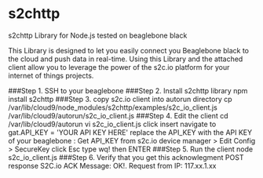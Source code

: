 # s2chttp
s2chttp Library for Node.js tested on beaglebone black

This Library is designed to let you easily connect you Beaglebone black to the cloud and push data in real-time. 
Using this Library and the attached client allow you to leverage the power of the s2c.io platform for your internet of things projects.

###Step 1. SSH to your beaglebone 
###Step 2. Install s2chttp library
      npm install s2chttp 
###Step 3. copy s2c.io client into autorun directory
      cp /var/lib/cloud9/node_modules/s2chttp/examples/s2c_io_client.js /var/lib/cloud9/autorun/s2c_io_client.js 
###Step 4. Edit the client
    cd /var/lib/cloud9/autorun
    vi s2c_io_client.js
    click insert
    navigate to gat.API_KEY = 'YOUR API KEY HERE'
    replace the API_KEY with the API KEY of your beaglebone 
    <note>: Get API_KEY from s2c.io device manager > Edit Config > SecureKey
    click Esc
    type wq! then ENTER
###Step 5. Run the client
    node s2c_io_client.js
###Step 6. Verify that you get this acknowlegment
    POST response  S2C.io ACK Message: OK!. Request from IP: 117.xx.1.xx

    
    
